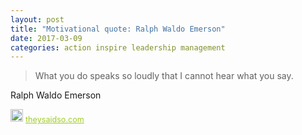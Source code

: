 ```yaml
---
layout: post
title: "Motivational quote: Ralph Waldo Emerson"
date: 2017-03-09
categories: action inspire leadership management
---
```

> What you do speaks so loudly that I cannot hear what you say.

Ralph Waldo Emerson

<span style="z-index:50;font-size:0.9em;"><img src="https://theysaidso.com/branding/theysaidso.png" height="20" width="20" alt="theysaidso.com"/><a href="https://theysaidso.com" title="Powered by quotes from theysaidso.com" style="color: #9fcc25; margin-left: 4px; vertical-align: middle;">theysaidso.com</a></span>
